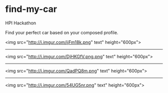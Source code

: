 # find-my-car
HPI Hackathon

Find your perfect car based on your composed profile.

<img src="http://i.imgur.com/ijFm18k.png" text" height="600px">

<hr>

<img src="http://i.imgur.com/DjHKGfV.png.png" text" height="600px">

<hr>

<img src="http://i.imgur.com/QadPQ8m.png" text" height="600px">

<hr>

<img src="http://i.imgur.com/54UG5nr.png" text" height="600px">
